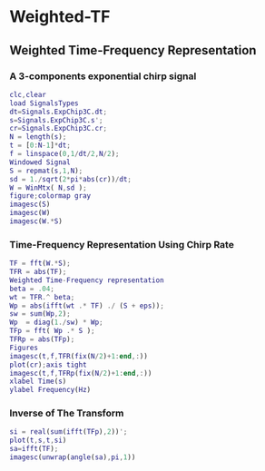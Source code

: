 # Weighted-TF
## Weighted Time-Frequency Representation
### A 3-components exponential chirp signal


```matlab
clc,clear
load SignalsTypes
dt=Signals.ExpChip3C.dt;
s=Signals.ExpChip3C.s';
cr=Signals.ExpChip3C.cr;
N = length(s);
t = [0:N-1]*dt;
f = linspace(0,1/dt/2,N/2);
Windowed Signal 
S = repmat(s,1,N);
sd = 1./sqrt(2*pi*abs(cr))/dt;
W = WinMtx( N,sd );
figure;colormap gray
imagesc(S)
imagesc(W)
imagesc(W.*S)
```

### Time-Frequency Representation Using Chirp Rate
```matlab
TF = fft(W.*S);
TFR = abs(TF);
Weighted Time-Frequency representation
beta = .04;
wt = TFR.^ beta;
Wp = abs(ifft(wt .* TF) ./ (S + eps));
sw = sum(Wp,2);
Wp  = diag(1./sw) * Wp;
TFp = fft( Wp .* S );
TFRp = abs(TFp);
Figures
imagesc(t,f,TFR(fix(N/2)+1:end,:))
plot(cr);axis tight
imagesc(t,f,TFRp(fix(N/2)+1:end,:))
xlabel Time(s)
ylabel Frequency(Hz)
```

### Inverse of The Transform

```matlab
si = real(sum(ifft(TFp),2))';
plot(t,s,t,si)
sa=ifft(TF);
imagesc(unwrap(angle(sa),pi,1))
```

